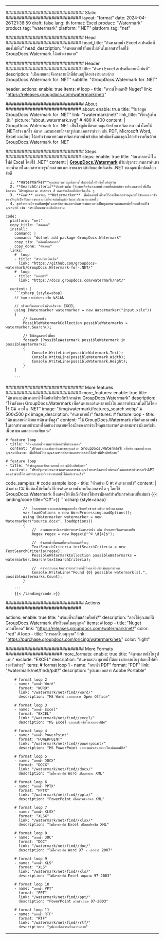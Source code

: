 
---
############################# Static ############################
layout: "format"
date:  2024-04-26T21:38:59
draft: false
lang: th
format: Excel
product: "Watermark"
product_tag: "watermark"
platform: ".NET"
platform_tag: "net"

############################# Head ############################
head_title: "ค้นหาลายน้ำ Excel สเปรดชีตที่มองไม่เห็น"
head_description: "ค้นพบลายน้ำที่มองไม่เห็นในเอกสารโดยใช้ GroupDocs.Watermark ได้อย่างง่ายดาย"

############################# Header ############################
title: "ค้นหา Excel สเปรดชีตลายน้ำทันที" 
description: "เปิดเผยและจัดการลายน้ำที่ซ่อนอยู่ได้อย่างง่ายดายด้วย GroupDocs.Watermark for .NET"
subtitle: "GroupDocs.Watermark for .NET" 

header_actions:
  enable: true
  items:
    #  loop
    - title: "ดาวน์โหลดฟรี Nuget"
      link: "https://releases.groupdocs.com/watermark/net/"
      
############################# About ############################
about:
    enable: true
    title: "รับข้อมูล GroupDocs.Watermark for .NET"
    link: "/watermark/net/"
    link_title: "เรียนรู้เพิ่มเติม"
    picture: "about_watermark.svg" # 480 X 400
    content: |
       GroupDocs.Watermark for .NET เป็นโซลูชันที่ครอบคลุมสำหรับการจัดการลายน้ำโดยใช้ .NETสร้าง แก้ไข ค้นหา และลบลายน้ำจากรูปแบบเอกสารต่างๆ เช่น PDF, Microsoft Word, Excel และอื่นๆ ได้อย่างง่ายดายรวมการจัดการลายน้ำเข้ากับแอปพลิเคชันของคุณได้อย่างราบรื่นด้วย GroupDocs.Watermark for .NET

############################# Steps ############################
steps:
    enable: true
    title: "ค้นหาลายน้ำในไฟล์ Excel โดยใช้ .NET"
    content: |
      **[GroupDocs.Watermark](https://products.groupdocs.com/watermark/net/)** ปรับปรุงกระบวนการค้นหาลายน้ำภายในเอกสารทางธุรกิจผสานแพคเกจของเราเข้ากับแอปพลิเคชัน .NET ของคุณเพื่อปลดล็อกข้อดี
      
      1. **Watermarker**คุณสามารถระบุเส้นทางไฟล์สตรีมไฟล์หรือไบต์สตรีม
      2. **SearchCriteria**ตัวอย่างเช่น ให้ภาพเพื่อค้นหาลายน้ำภาพที่คล้ายกันหากค้นหาลายน้ำที่เป็นข้อความ ให้ระบุข้อความ ตัวอักษร สี และตัวเลือกที่เกี่ยวข้องอื่น ๆ
      3. **ค้นหา** ของวัตถุ **Watermarker** เพื่อดึงลายน้ำที่วางไว้ภายในเอกสารคุณจะได้รับคอลเลกชันของวัตถุที่เป็นตัวแทนของลายน้ำที่อาจเกิดขึ้นสำหรับการประมวลผลต่อไป
      4. สุดท้ายคุณมีความยืดหยุ่นในการจัดการผลการค้นหาตามความจำเป็นคุณสามารถลบลายน้ำที่พบหรือแก้ไขคุณสมบัติ เช่น การเปลี่ยนขนาดหรือข้อความ
   
    code:
      platform: "net"
      copy_title: "คัดลอก"
      install:
        command: |
        command: "dotnet add package GroupDocs.Watermark"
        copy_tip: "คลิกเพื่อคัดลอก"
        copy_done: "คัดลอก"
      links:
        #  loop
        - title: "ตัวอย่างเพิ่มเติม"
          link: "https://github.com/groupdocs-watermark/GroupDocs.Watermark-for-.NET/"
        #  loop
        - title: "เอกสาร"
          link: "https://docs.groupdocs.com/watermark/net/"
          
      content: |
        ```csharp {style=abap}
        // ค้นหาลายน้ำข้อความใน EXCEL

        // สร้างเครื่องหมายน้ำด้วยเส้นทาง EXCEL
        using (Watermarker watermarker = new Watermarker("input.xslx"))
        {
            // ค้นหาลายน้ำ
            PossibleWatermarkCollection possibleWatermarks = watermarker.Search();

            // ใช้ข้อมูลลายน้ำที่พบ
            foreach (PossibleWatermark possibleWatermark in possibleWatermarks)
            {
                Console.WriteLine(possibleWatermark.Text);
                Console.WriteLine(possibleWatermark.Width);
                Console.WriteLine(possibleWatermark.Height);
            }
        }
        
        ```            

############################# More features ############################
more_features:
  enable: true
  title: "ค้นหาและค้นหาลายน้ำได้อย่างมีประสิทธิภาพด้วย GroupDocs.Watermark"
  description: "ใช้พลังของ GroupDocs.Watermark เพื่อค้นหาและค้นหาลายน้ำในเอกสารประเภทใดก็ได้โดยใช้ C# ภายใน .NET"
  image: "/img/watermark/features_search.webp" # 500x500 px
  image_description: "ค้นหาลายน้ำ"
  features:
    # feature loop
    - title: "ค้นพบลายน้ำด้วยการค้นหาขั้นสูง"
      content: "ใช้ GroupDocs.Watermark เพื่อค้นหาลายน้ำในเอกสารหลายประเภทได้อย่างง่ายดายเครื่องมือของเราช่วยให้คุณสามารถค้นหาตามพารามิเตอร์เช่นเนื้อหาขนาดและความทึบแสง"

    # feature loop
    - title: "ค้นหาลายน้ำตามพารามิเตอร์ที่กำหนดเอง"
      content: "ปรับแต่งเกณฑ์การค้นหาของคุณด้วย GroupDocs.Watermark เพื่อค้นหาลายน้ำตามคุณสมบัติเฉพาะ เพื่อให้แน่ใจว่าคุณสามารถจัดการและตรวจสอบได้อย่างมีประสิทธิภาพ"

    # feature loop
    - title: "ดึงข้อมูลและจัดการลายน้ำอย่างมีประสิทธิภาพ"
      content: "ปรับปรุงกระบวนการจัดการเอกสารของคุณด้วยการดึงลายน้ำทั้งหมดในเอกสารอย่างรวดเร็วAPI ของเราช่วยให้สามารถระบุและวิเคราะห์ลายน้ำได้อย่างรวดเร็ว"
      
  code_samples:
    # code sample loop
    - title: "ตัวอย่าง C #: ค้นหาลายน้ำ"
      content: |
        ตัวอย่าง C# นี้แสดงให้เห็นถึงวิธีการค้นหาลายน้ำภายในเอกสารใด ๆ โดยใช้ GroupDocs.Watermark ซึ่งแสดงให้เห็นถึงวิธีการใช้พารามิเตอร์สำหรับการค้นพบที่แม่นยำ
        {{< landing/code title="C#">}}
        ```csharp {style=abap}
        
            //  โหลดเอกสารจากแหล่งข้อมูลภายในหรือเครือข่ายสำหรับการประมวลผล
            var loadOptions = new WordProcessingLoadOptions();
            using (Watermarker watermarker = new Watermarker("source.docx", loadOptions))
            {
                //  กำหนดพารามิเตอร์สำหรับการค้นหาลายน้ำ เช่น ประเภทหรือการมองเห็น
                Regex regex = new Regex(@"^© \d{4}$");

                //  ดึงลายน้ำทั้งหมดที่ตรงกับเกณฑ์ที่ระบุ
                TextSearchCriteria textSearchCriteria = new TextSearchCriteria(regex);
                PossibleWatermarkCollection possibleWatermarks = watermarker.Search(textSearchCriteria);

                //  ตรวจสอบและจัดการรายการลายน้ำที่พบเพื่อประเมินผลกระทบ
                Console.WriteLine("Found {0} possible watermark(s).", possibleWatermarks.Count);
            }

        ```
        {{< /landing/code >}}


############################# Actions ############################

actions:
  enable: true
  title: "พร้อมที่จะเริ่มแล้วหรือยัง?"
  description: "ลองใช้คุณสมบัติ GroupDocs.Watermark ฟรีหรือขอใบอนุญาต"
  items:
    #  loop
    - title: "Nuget ดาวน์โหลด"
      link: "https://releases.groupdocs.com/watermark/net/"
      color: "red"
        #  loop
    - title: "การออกใบอนุญาต"
      link: "https://purchase.groupdocs.com/pricing/watermark/net/"
      color: "light"


############################# More Formats #####################
more_formats:
    enable: true
    title: "ค้นพบลายน้ำในรูปแบบ"
    exclude: "EXCEL"
    description: "ค้นหาและระบุลายน้ำได้อย่างง่ายดายในรูปแบบไฟล์ที่รองรับต่างๆ"
    items: 
        # format loop 1
        - name: "ลายน้ำ PDF"
          format: "PDF"
          link: "/watermark/net/find//pdf/"
          description: "รูปแบบเอกสาร Adobe Portable"

        # format loop 2
        - name: "ลายน้ำ Word"
          format: "WORD"
          link: "/watermark/net/find//word/"
          description: "MS Word และเอกสาร Open Office"
          
        # format loop 3
        - name: "ลายน้ำ Excel"
          format: "EXCEL"
          link: "/watermark/net/find//excel/"
          description: "MS Excel และสเปรดชีตโอเพ่นออฟฟิศ"

        # format loop 4
        - name: "ลายน้ำ PowerPoint"
          format: "POWERPOINT"
          link: "/watermark/net/find//powerpoint/"
          description: "MS PowerPoint และงานนำเสนอแบบโอเพ่นออฟฟิศ"

        # format loop 5
        - name: "ลายน้ำ DOCX"
          format: "DOCX"
          link: "/watermark/net/find//docx/"
          description: "ไมโครซอฟท์ Word เปิดเอกสาร XML"
          
        # format loop 6
        - name: "ลายน้ำ PPTX"
          format: "PPTX"
          link: "/watermark/net/find//pptx/"
          description: "PowerPoint เปิดการนำเสนอ XML"
          
        # format loop 7
        - name: "ลายน้ำ XLSX"
          format: "XLSX"
          link: "/watermark/net/find//xlsx/"
          description: "ไมโครซอฟท์ Excel เปิดสเปรดชีต XML"

        # format loop 8
        - name: "ลายน้ำ DOC"
          format: "DOC"
          link: "/watermark/net/find//doc/"
          description: "ไมโครซอฟท์ Word 97 - เอกสาร 2007"

        # format loop 9
        - name: "ลายน้ำ XLS"
          format: "XLS"
          link: "/watermark/net/find//xls/"
          description: "ไมโครซอฟท์ Excel สมุดงาน 97-2003"

        # format loop 10
        - name: "ลายน้ำ PPT"
          format: "PPT"
          link: "/watermark/net/find//ppt/"
          description: "PowerPoint การนำเสนอ 97-2003"

        # format loop 11
        - name: "ลายน้ำ RTF"
          format: "RTF"
          link: "/watermark/net/find//rtf/"
          description: "รูปแบบข้อความที่หลากหลาย"

---